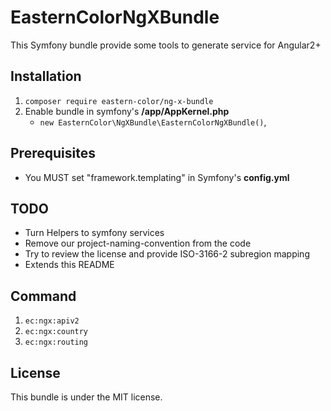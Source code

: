 EasternColorNgXBundle
=========================
This Symfony bundle provide some tools to generate service for Angular2+

Installation
------------
1. `composer require eastern-color/ng-x-bundle`
2. Enable bundle in symfony's __/app/AppKernel.php__
    - `new EasternColor\NgXBundle\EasternColorNgXBundle()`,

Prerequisites
-------------
- You MUST set "framework.templating" in Symfony's __config.yml__

TODO
----
- Turn Helpers to symfony services
- Remove our project-naming-convention from the code
- Try to review the license and provide ISO-3166-2 subregion mapping
- Extends this README

Command
-------
1. `ec:ngx:apiv2`
2. `ec:ngx:country`
3. `ec:ngx:routing`

License
-------
This bundle is under the MIT license.
